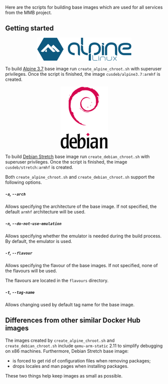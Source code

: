 Here are the scripts for building base images which are used for all services from the MMB project. 

## Getting started

<p align="center">
    <img src="alpine-logo.png" width="300">
</p>

To build [Alpine 3.7](https://alpinelinux.org/posts/Alpine-3.7.0-released.html) base image run `create_alpine_chroot.sh` with superuser privileges. Once the script is finished, the image `cusdeb/alpine3.7:armhf` is created.

<p align="center">
    <img src="debian-logo.png" width="150">
</p>

To build [Debian Stretch](https://wiki.debian.org/DebianStretch) base image run `create_debian_chroot.sh` with superuser privileges. Once the script is finished, the image `cusdeb/stretch:armhf` is created.

Both `create_alpine_chroot.sh` and `create_debian_chroot.sh` support the following options.

##### `-a`, `--arch`

Allows specifying the architecture of the base image. If not specified, the default `armhf` architecture will be used.

##### `-n`, `--do-not-use-emulation`

Allows specifying whether the emulator is needed during the build process. By default, the emulator is used.

##### `-f`, `--flavour`

Allows specifying the flavour of the base images. If not specified, none of the flavours will be used.

The flavours are located in the `flavours` directory.

##### `-t`, `--tag-name`

Allows changing used by default tag name for the base image.

## Differences from other similar Docker Hub images

The images created by `create_alpine_chroot.sh` and `create_debian_chroot.sh` include `qemu-arm-static` 2.11 to simplify debugging on x86 machines. Furthermore, Debian Stretch base image:
* is forced to get rid of configuration files when removing packages;
* drops locales and man pages when installing packages.

These two things help keep images as small as possible.
